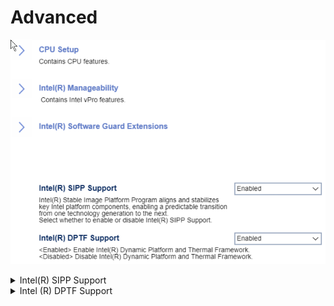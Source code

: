 # Advanced #

![](./img/thinkcenter_advanced.png)

<details><summary>Intel(R) SIPP Support</summary>

Intel(R) Stable Image Platform program aligns and stabilizes
key Intel platform components, enabling a predictable transition
from one technology generation to the next.

One of 2 possible options for SIPP:

1. **Enabled** - enables SIPP. Default.
2. Disabled - disables SIPP.

<!-- TODO: WMI
| WMI Setting name | Values | SVP Req'd | AMD/Intel |
|:---|:---|:---|:---|
| IntelSIPPSupport | setting_values | yes_no | amd_intel |
-->

</details>

<details><summary>Intel (R) DPTF Support</summary>

Intel(R) Dynamic Platform and Thermal Framework.

One of 2 possible options for DPTF:

1.  **Enabled** - enables DPTF. Default.
2.  Disabled - disables DPTF.

<!-- TODO: WMI -->

</details>
